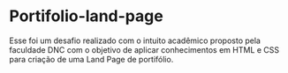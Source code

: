 # Portifolio-land-page
Esse foi um desafio realizado com o intuito acadêmico proposto pela faculdade DNC com o objetivo de aplicar conhecimentos em HTML e CSS para criação de uma Land Page de portifólio.
